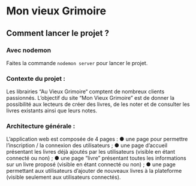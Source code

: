# Mon vieux Grimoire

## Comment lancer le projet ?

### Avec nodemon

Faites la commande `nodemon server` pour lancer le projet.

### Contexte du projet :

Les librairies “Au Vieux Grimoire“ comptent de nombreux clients
passionnés. L’objectif du site “Mon Vieux Grimoire” est de donner la
possibilité aux lecteurs de créer des livres, de les noter et de consulter les
livres existants ainsi que leurs notes.

### Architecture générale :

L’application web est composée de 4 pages :
● une page pour permettre l’inscription / la connexion des utilisateurs ;
● une page d’accueil présentant les livres déjà ajoutés par les
utilisateurs (visible en étant connecté ou non) ;
● une page “livre” présentant toutes les informations sur un livre
proposé (visible en étant connecté ou non) ;
● une page permettant aux utilisateurs d’ajouter de nouveaux livres à
la plateforme (visible seulement aux utilisateurs connectés).

